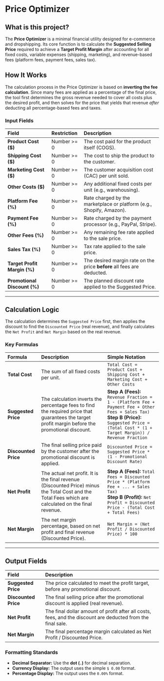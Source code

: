 # Price Optimizer

## What is this project?

The **Price Optimizer** is a minimal financial utility designed for e-commerce and dropshipping. Its core function is to calculate the **Suggested Selling Price** required to achieve a **Target Profit Margin** after accounting for all fixed costs, variable expenses (shipping, marketing), and revenue-based fees (platform fees, payment fees, sales tax).

## How It Works

The calculation process in the Price Optimizer is based on **inverting the fee calculation**. Since many fees are applied as a percentage of the final price, the tool first determines the gross revenue needed to cover all costs plus the desired profit, and then solves for the price that yields that revenue *after* deducting all percentage-based fees and taxes.

### Input Fields

| Field | Restriction | Description |
| :--- | :--- | :--- |
| **Product Cost ($)** | Number >= 0 | The cost paid for the product itself (COGS). |
| **Shipping Cost ($)** | Number >= 0 | The cost to ship the product to the customer. |
| **Marketing Cost ($)** | Number >= 0 | The customer acquisition cost (CAC) per unit sold. |
| **Other Costs ($)** | Number >= 0 | Any additional fixed costs per unit (e.g., warehousing). |
| **Platform Fee (%)** | Number >= 0 | Rate charged by the marketplace or platform (e.g., Shopify, Amazon). |
| **Payment Fee (%)** | Number >= 0 | Rate charged by the payment processor (e.g., PayPal, Stripe). |
| **Other Fees (%)** | Number >= 0 | Any remaining fee rate applied to the sale price. |
| **Sales Tax (%)** | Number >= 0 | Tax rate applied to the sale price. |
| **Target Profit Margin (%)** | Number >= 0 | The desired margin rate on the price **before** all fees are deducted. |
| **Promotional Discount (%)** | Number >= 0 | The planned discount rate applied to the Suggested Price. |

---

## Calculation Logic

The calculation determines the `Suggested Price` first, then applies the discount to find the `Discounted Price` (real revenue), and finally calculates the `Net Profit` and `Net Margin` based on the real revenue.

### Key Formulas

| Formula | Description | Simple Notation |
| :--- | :--- | :--- |
| **Total Cost** | The sum of all fixed costs per unit. | `Total Cost = Product Cost + Shipping Cost + Marketing Cost + Other Costs` |
| **Suggested Price** | The calculation inverts the percentage fees to find the required price that guarantees the target profit margin before the promotional discount. | **Step A (Fees):** `Revenue Fraction = 1 - (Platform Fee + Payment Fee + Other Fees + Sales Tax)`<br>**Step B (Price):** `Suggested Price = (Total Cost * (1 + Target Margin)) / Revenue Fraction` |
| **Discounted Price** | The final selling price paid by the customer after the promotional discount is applied. | `Discounted Price = Suggested Price * (1 - Promotional Discount Rate)` |
| **Net Profit** | The actual net profit. It is the final revenue (Discounted Price) minus the Total Cost and the Total Fees which are calculated on the final revenue. | **Step A (Fees):** `Total Fees = Discounted Price * (Platform Fee + ... + Sales Tax)`<br>**Step B (Profit):** `Net Profit = Discounted Price - (Total Cost + Total Fees)` |
| **Net Margin** | The net margin percentage, based on net profit and final revenue (Discounted Price). | `Net Margin = (Net Profit / Discounted Price) * 100` |

---

## Output Fields

| Field | Description |
| :--- | :--- |
| **Suggested Price** | The price calculated to meet the profit target, before any promotional discount. |
| **Discounted Price** | The final selling price after the promotional discount is applied (real revenue). |
| **Net Profit** | The final dollar amount of profit after all costs, fees, and the discount are deducted from the final sale. |
| **Net Margin** | The final percentage margin calculated as Net Profit / Discounted Price. |

### Formatting Standards

* **Decimal Separator:** Use the **dot (`.`)** for decimal separation.
* **Currency Display:** The output uses the simple `$ 0.00` format.
* **Percentage Display:** The output uses the `0.00%` format.
